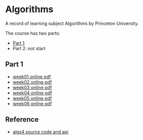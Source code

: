 # Algorithms
A record of learning subject Algorithms by Princeton University.

The course has two parts:
- [Part 1](https://www.coursera.org/learn/algorithms-part1/home)
- Part 2: not start

## Part 1
- [week01 online pdf](/lecture/week01-UnionFind.pdf)
- [week02 online pdf](/lecture/week02-StackAndQueues.pdf)
- [week03 online pdf](/lecture/week03-Mergesort.pdf)
- [week04 online pdf](/lecture/week04-PriorityQueues.pdf)
- [week05 online pdf](/lecture/week05-BalancedSearchTrees.pdf)
- [week06 online pdf](/lecture/week06-HashTables.pdf)

## Reference
- [algs4 source code and api](http://algs4.cs.princeton.edu/code/index.php)